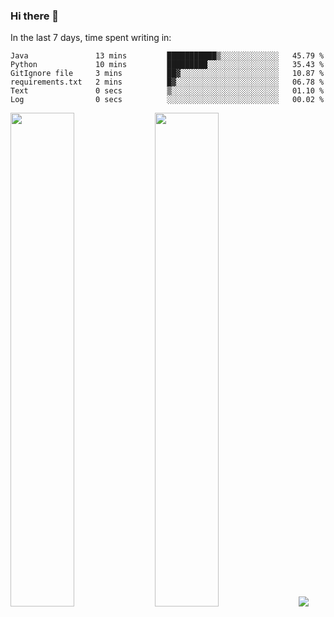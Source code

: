 ### Hi there 👋

In the last 7 days, time spent writing in:

<!--START_SECTION:waka-->

```text
Java               13 mins         ███████████▒░░░░░░░░░░░░░   45.79 %
Python             10 mins         █████████░░░░░░░░░░░░░░░░   35.43 %
GitIgnore file     3 mins          ██▓░░░░░░░░░░░░░░░░░░░░░░   10.87 %
requirements.txt   2 mins          █▓░░░░░░░░░░░░░░░░░░░░░░░   06.78 %
Text               0 secs          ▒░░░░░░░░░░░░░░░░░░░░░░░░   01.10 %
Log                0 secs          ░░░░░░░░░░░░░░░░░░░░░░░░░   00.02 %
```

<!--END_SECTION:waka-->

<img src="https://wakatime.com/share/@jimtje/5d0c92de-08f8-4a72-8f2f-6a9693d1e318.svg" width=45% height=45%> <img src="https://wakatime.com/share/@jimtje/501498ae-bda5-4da7-a89d-b40bcdd5556d.svg" width=45% height=45%>
![](https://hit.yhype.me/github/profile?user_id=43537315)
